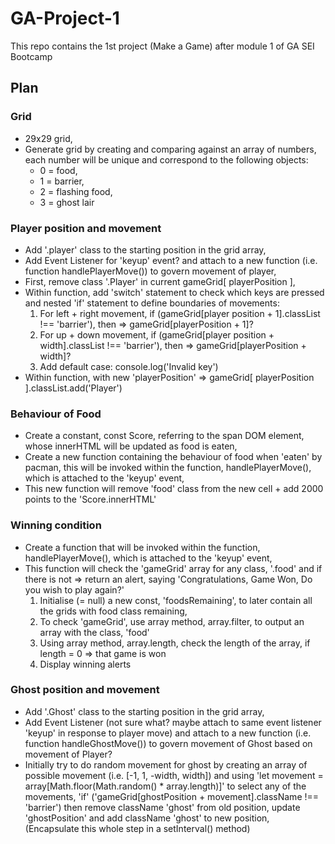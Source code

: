 # GA-Project-1
This repo contains the 1st project (Make a Game) after module 1 of GA SEI Bootcamp

## Plan

### Grid
* 29x29 grid,
* Generate grid by creating and comparing against an array of numbers, each number will be unique and correspond to the following objects:
  * 0 = food,
  * 1 = barrier,
  * 2 = flashing food,
  * 3 = ghost lair

### Player position and movement
* Add '.player' class to the starting position in the grid array,
* Add Event Listener for 'keyup' event? and attach to a new function (i.e. function handlePlayerMove()) to govern movement of player,
* First, remove class '.Player' in current gameGrid[ playerPosition ],
* Within function, add 'switch' statement to check which keys are pressed and nested 'if' statement to define boundaries of movements:
  1. For left + right movement, if (gameGrid[player position + 1].classList !== 'barrier'), then => gameGrid[playerPosition + 1]?
  2. For up + down movement, if (gameGrid[player position + width].classList !== 'barrier'), then => gameGrid[playerPosition + width]?
  3. Add default case: console.log('Invalid key')
* Within function, with new 'playerPosition' => gameGrid[ playerPosition ].classList.add('Player')


### Behaviour of Food
* Create a constant, const Score, referring to the span DOM element, whose innerHTML will be updated as food is eaten,
* Create a new function containing the behaviour of food when 'eaten' by pacman, this will be invoked within the function, handlePlayerMove(), which is attached to the 'keyup' event,
* This new function will remove 'food' class from the new cell + add 2000 points to the 'Score.innerHTML'

### Winning condition
* Create a function that will be invoked within the function, handlePlayerMove(), which is attached to the 'keyup' event,
* This function will check the 'gameGrid' array for any class, '.food' and if there is not => return an alert, saying 'Congratulations, Game Won, Do you wish to play again?'
  1. Initialise (= null) a new const, 'foodsRemaining', to later contain all the grids with food class remaining,
  2. To check 'gameGrid', use array method, array.filter, to output an array with the class, 'food'
  3. Using array method, array.length, check the length of the array, if length = 0 => that game is won
  4. Display winning alerts

### Ghost position and movement
* Add '.Ghost' class to the starting position in the grid array,
* Add Event Listener (not sure what? maybe attach to same event listener 'keyup' in response to player move) and attach to a new function (i.e. function handleGhostMove()) to govern movement of Ghost based on movement of Player?
* Initially try to do random movement for ghost by creating an array of possible movement (i.e. [-1, 1, -width, width]) and using 'let movement = array[Math.floor(Math.random() * array.length)]' to select any of the movements, 'if' ('gameGrid[ghostPosition + movement].className !== 'barrier') then remove className 'ghost' from old position, update 'ghostPosition' and add className 'ghost' to new position, (Encapsulate this whole step in a setInterval() method)
